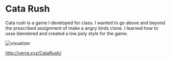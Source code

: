 # Cata Rush

Cata rush is a game I developed for class. I wanted to go above and beyond the prescribed assignment of make a angry birds clone.
I learned how to usse blendered and created a low poly style for the game.

![visualizer](catarushgameplay.gif)


http://verra.xyz/CataRush/
